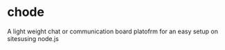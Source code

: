 # chode
A light weight chat or communication board platofrm for an easy setup on sitesusing node.js
